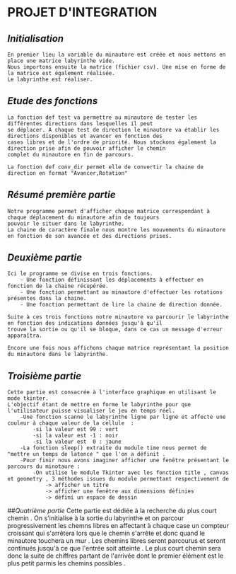 # **PROJET D'INTEGRATION**
    
## *Initialisation*
    
    En premier lieu la variable du minautore est créée et nous mettons en place une matrice labyrinthe vide.
    Nous importons ensuite la matrice (fichier csv). Une mise en forme de la matrice est également réalisée.
    Le labyrinthe est réaliser.

## *Etude des fonctions*
    
    La fonction def test va permettre au minautore de tester les différentes directions dans lesquelles il peut 
    se déplacer. A chaque test de direction le minautore va établir les directions disponibles et avancer en fonction des 
    cases libres et de l'ordre de priorité. Nous stockons également la direction prise afin de pouvoir afficher le chemin 
    complet du minautore en fin de parcours.
    
    La fonction def conv_dir permet elle de convertir la chaine de direction en format "Avancer,Rotation"
    
## *Résumé première partie*
    
    Notre programme permet d'afficher chaque matrice correspondant à chaque déplacement du minautore afin de toujours 
    pouvoir le situer dans le labyrinthe.
    La chaine de caractère finale nous montre les mouvements du minautore en fonction de son avancée et des directions prises.
    
## *Deuxième partie*
    
    Ici le programme se divise en trois fonctions.
        - Une fonction définissant les déplacements à effectuer en fonction de la chaine récupérée.
        - Une fonction permettant au minautore d'effectuer les rotations présentes dans la chaine.
        - Une fonction permettant de lire la chaine de direction donnée.
    
    Suite à ces trois fonctions notre minautore va parcourir le labyrinthe en fonction des indications données jusqu'à qu'il
    trouve la sortie ou qu'il se bloque, dans ce cas un message d'erreur apparaîtra.
    
    Encore une fois nous affichons chaque matrice représentant la position du minautore dans le labyrinthe.
    
## *Troisième partie*
    Cette partie est consacrée à l'interface graphique en utilisant le mode tkinter.
    L'objectif étant de mettre en forme le labyrinthe pour que l'utilisateur puisse visualiser le jeu en temps réel. 
        -Une fonction scanne le labyrinthe ligne par ligne et affecte une couleur à chaque valeur de la cellule  :
            -si la valeur est 99 : vert 
            -si la valeur est -1 : noir 
            -si la valeur est  0 : jaune
        -La fonction sleep() extraite du module time nous permet de "mettre un temps de latence " que l'on a définit .
        -Pour finir nous avons imaginer afficher une fenêtre présentant le parcours du minotaure :
            -On utilise le module Tkinter avec les fonction title , canvas et geometry , 3 méthodes issues du module permettant respectivement de 
                -> afficher un titre 
                -> afficher une fenêtre aux dimensions définies 
                -> défini un espace de dessin 
    
##*Quatrième partie*
    Cette partie est dédiée à la recherche du plus court chemin .
    On s'initialise à la sortie du labyrinthe et on parcour progressivement les chemns libres en affectant à chaque case un compteur croissant qui s'arrêtera lors que le chemin s'arrête et donc quand le minautore touchera un mur . 
    Les chemins libres seront parcourus et seront continués jusqu'à ce que l'entrée soit atteinte . Le plus court chemin sera donc la suite de chiffres partant de l'arrivée dont le premier élément est le plus petit parmis les chemins possibles . 
    
    